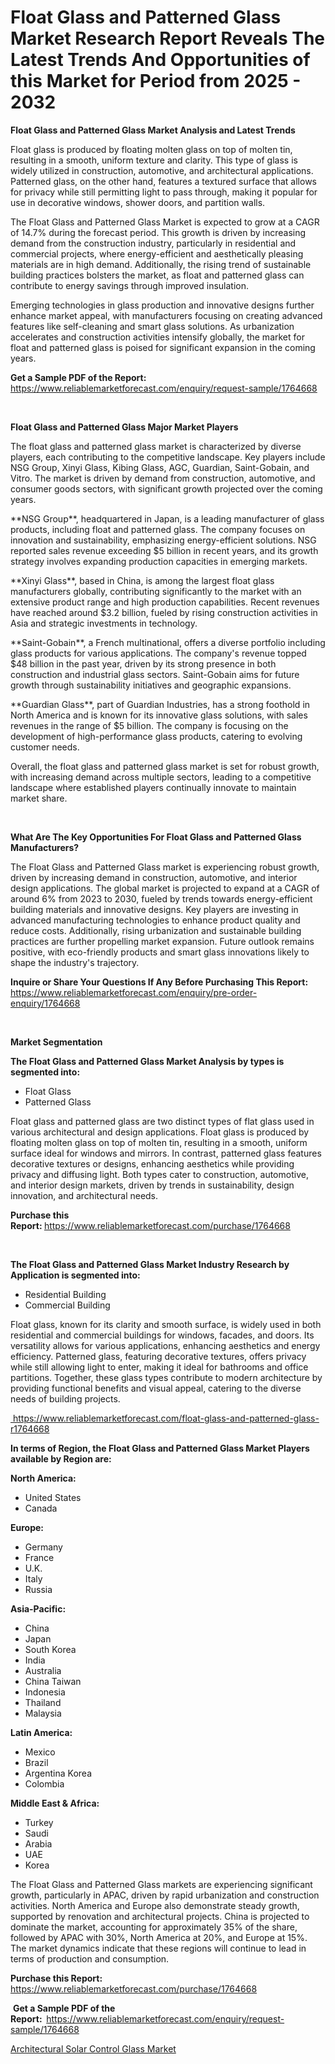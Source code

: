 <p><h1>Float Glass and Patterned Glass Market Research Report Reveals The Latest Trends And Opportunities of this Market for Period from 2025 - 2032</h1></p><p><strong>Float Glass and Patterned Glass Market Analysis and Latest Trends</strong></p>
<p><p>Float glass is produced by floating molten glass on top of molten tin, resulting in a smooth, uniform texture and clarity. This type of glass is widely utilized in construction, automotive, and architectural applications. Patterned glass, on the other hand, features a textured surface that allows for privacy while still permitting light to pass through, making it popular for use in decorative windows, shower doors, and partition walls.</p><p>The Float Glass and Patterned Glass Market is expected to grow at a CAGR of 14.7% during the forecast period. This growth is driven by increasing demand from the construction industry, particularly in residential and commercial projects, where energy-efficient and aesthetically pleasing materials are in high demand. Additionally, the rising trend of sustainable building practices bolsters the market, as float and patterned glass can contribute to energy savings through improved insulation.</p><p>Emerging technologies in glass production and innovative designs further enhance market appeal, with manufacturers focusing on creating advanced features like self-cleaning and smart glass solutions. As urbanization accelerates and construction activities intensify globally, the market for float and patterned glass is poised for significant expansion in the coming years.</p></p>
<p><strong>Get a Sample PDF of the Report:&nbsp;</strong> <a href="https://www.reliablemarketforecast.com/enquiry/request-sample/1764668?utm_campaign=1140&utm_medium=2&utm_source=Github&utm_content=ia&utm_term=02022025&utm_id=float-glass-and-patterned-glass">https://www.reliablemarketforecast.com/enquiry/request-sample/1764668</a></p>
<p>&nbsp;</p>
<p><strong>Float Glass and Patterned Glass Major Market Players</strong></p>
<p><p>The float glass and patterned glass market is characterized by diverse players, each contributing to the competitive landscape. Key players include NSG Group, Xinyi Glass, Kibing Glass, AGC, Guardian, Saint-Gobain, and Vitro. The market is driven by demand from construction, automotive, and consumer goods sectors, with significant growth projected over the coming years.</p><p>**NSG Group**, headquartered in Japan, is a leading manufacturer of glass products, including float and patterned glass. The company focuses on innovation and sustainability, emphasizing energy-efficient solutions. NSG reported sales revenue exceeding $5 billion in recent years, and its growth strategy involves expanding production capacities in emerging markets.</p><p>**Xinyi Glass**, based in China, is among the largest float glass manufacturers globally, contributing significantly to the market with an extensive product range and high production capabilities. Recent revenues have reached around $3.2 billion, fueled by rising construction activities in Asia and strategic investments in technology.</p><p>**Saint-Gobain**, a French multinational, offers a diverse portfolio including glass products for various applications. The company's revenue topped $48 billion in the past year, driven by its strong presence in both construction and industrial glass sectors. Saint-Gobain aims for future growth through sustainability initiatives and geographic expansions.</p><p>**Guardian Glass**, part of Guardian Industries, has a strong foothold in North America and is known for its innovative glass solutions, with sales revenues in the range of $5 billion. The company is focusing on the development of high-performance glass products, catering to evolving customer needs.</p><p>Overall, the float glass and patterned glass market is set for robust growth, with increasing demand across multiple sectors, leading to a competitive landscape where established players continually innovate to maintain market share.</p></p>
<p>&nbsp;</p>
<p><strong>What Are The Key Opportunities For Float Glass and Patterned Glass Manufacturers?</strong></p>
<p><p>The Float Glass and Patterned Glass market is experiencing robust growth, driven by increasing demand in construction, automotive, and interior design applications. The global market is projected to expand at a CAGR of around 6% from 2023 to 2030, fueled by trends towards energy-efficient building materials and innovative designs. Key players are investing in advanced manufacturing technologies to enhance product quality and reduce costs. Additionally, rising urbanization and sustainable building practices are further propelling market expansion. Future outlook remains positive, with eco-friendly products and smart glass innovations likely to shape the industry's trajectory.</p></p>
<p><strong>Inquire or Share Your Questions If Any Before Purchasing This Report:</strong> <a href="https://www.reliablemarketforecast.com/enquiry/pre-order-enquiry/1764668?utm_campaign=1140&utm_medium=2&utm_source=Github&utm_content=ia&utm_term=02022025&utm_id=float-glass-and-patterned-glass">https://www.reliablemarketforecast.com/enquiry/pre-order-enquiry/1764668</a></p>
<p>&nbsp;</p>
<p><strong>Market Segmentation</strong></p>
<p><strong>The Float Glass and Patterned Glass Market Analysis by types is segmented into:</strong></p>
<p><ul><li>Float Glass</li><li>Patterned Glass</li></ul></p>
<p><p>Float glass and patterned glass are two distinct types of flat glass used in various architectural and design applications. Float glass is produced by floating molten glass on top of molten tin, resulting in a smooth, uniform surface ideal for windows and mirrors. In contrast, patterned glass features decorative textures or designs, enhancing aesthetics while providing privacy and diffusing light. Both types cater to construction, automotive, and interior design markets, driven by trends in sustainability, design innovation, and architectural needs.</p></p>
<p><strong>Purchase this Report:&nbsp;</strong><a href="https://www.reliablemarketforecast.com/purchase/1764668?utm_campaign=1140&utm_medium=2&utm_source=Github&utm_content=ia&utm_term=02022025&utm_id=float-glass-and-patterned-glass">https://www.reliablemarketforecast.com/purchase/1764668</a></p>
<p>&nbsp;</p>
<p><strong>The Float Glass and Patterned Glass Market Industry Research by Application is segmented into:</strong></p>
<p><ul><li>Residential Building</li><li>Commercial Building</li></ul></p>
<p><p>Float glass, known for its clarity and smooth surface, is widely used in both residential and commercial buildings for windows, facades, and doors. Its versatility allows for various applications, enhancing aesthetics and energy efficiency. Patterned glass, featuring decorative textures, offers privacy while still allowing light to enter, making it ideal for bathrooms and office partitions. Together, these glass types contribute to modern architecture by providing functional benefits and visual appeal, catering to the diverse needs of building projects.</p></p>
<p><a href="https://www.reliablemarketforecast.com/float-glass-and-patterned-glass-r1764668?utm_campaign=1140&utm_medium=2&utm_source=Github&utm_content=ia&utm_term=02022025&utm_id=float-glass-and-patterned-glass">&nbsp;https://www.reliablemarketforecast.com/float-glass-and-patterned-glass-r1764668</a></p>
<p><strong>In terms of Region, the Float Glass and Patterned Glass Market Players available by Region are:</strong></p>
<p>
    <p> <strong> North America: </strong>
        <ul>
            <li>United States</li>
            <li>Canada</li>
        </ul>
        </p> 
    <p> <strong> Europe: </strong>
        <ul>
            <li>Germany</li>
            <li>France</li>
            <li>U.K.</li>
            <li>Italy</li>
            <li>Russia</li>
        </ul>
        </p> 
    <p> <strong> Asia-Pacific: </strong>
        <ul>
            <li>China</li>
            <li>Japan</li>
            <li>South Korea</li>
            <li>India</li>
            <li>Australia</li>
            <li>China Taiwan</li>
            <li>Indonesia</li>
            <li>Thailand</li>
            <li>Malaysia</li>
        </ul>
        </p> 
    <p> <strong> Latin America: </strong>
        <ul>
            <li>Mexico</li>
            <li>Brazil</li>
            <li>Argentina Korea</li>
            <li>Colombia</li>
        </ul>
        </p> 
    <p> <strong> Middle East & Africa: </strong>
        <ul>
            <li>Turkey</li>
            <li>Saudi</li>
            <li>Arabia</li>
            <li>UAE</li>
            <li>Korea</li>
        </ul>
    </p>
    </p>
<p><p>The Float Glass and Patterned Glass markets are experiencing significant growth, particularly in APAC, driven by rapid urbanization and construction activities. North America and Europe also demonstrate steady growth, supported by renovation and architectural projects. China is projected to dominate the market, accounting for approximately 35% of the share, followed by APAC with 30%, North America at 20%, and Europe at 15%. The market dynamics indicate that these regions will continue to lead in terms of production and consumption.</p></p>
<p><strong>Purchase this Report: </strong><a href="https://www.reliablemarketforecast.com/purchase/1764668?utm_campaign=1140&utm_medium=2&utm_source=Github&utm_content=ia&utm_term=02022025&utm_id=float-glass-and-patterned-glass">https://www.reliablemarketforecast.com/purchase/1764668</a></p>
<p>&nbsp;<strong>Get a Sample PDF of the Report:&nbsp;&nbsp;</strong><a href="https://www.reliablemarketforecast.com/enquiry/request-sample/1764668?utm_campaign=1140&utm_medium=2&utm_source=Github&utm_content=ia&utm_term=02022025&utm_id=float-glass-and-patterned-glass">https://www.reliablemarketforecast.com/enquiry/request-sample/1764668</a></p>
<p><strong></strong></p>
<p><p><a href="https://github.com/AKSHATREPORTPRIME/Market-Research-Report-List-7/blob/main/architectural-solar-control-glass-market.md?utm_campaign=1140&utm_medium=2&utm_source=Github&utm_content=ia&utm_term=02022025&utm_id=float-glass-and-patterned-glass">Architectural Solar Control Glass Market</a></p></p>